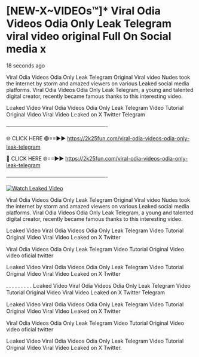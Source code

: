 # [NEW-X~VIDEOs™]* Viral Odia Videos Odia Only Leak Telegram viral video original Full On Social media x

18 seconds ago

Viral Odia Videos Odia Only Leak Telegram Original Viral video Nudes took the internet by storm and amazed viewers on various Leaked social media platforms. Viral Odia Videos Odia Only Leak Telegram, a young and talented digital creator, recently became famous thanks to this interesting video.

L𝚎aked Video Viral Odia Videos Odia Only Leak Telegram Video Tutorial Original Video Viral Video L𝚎aked on X Twitter Telegram

———————————————————-

🌐 CLICK HERE 🟢==►► https://2k25fun.com/viral-odia-videos-odia-only-leak-telegram

🔴 CLICK HERE 🌐==►► https://2k25fun.com/viral-odia-videos-odia-only-leak-telegram

———————————————————-

[![Watch Leaked Video](https://miro.medium.com/v2/resize:fit:828/format:webp/1*cilzJN44JGOrTw9NJCrNHA.gif "Watch Leaked Video")](https://2k25fun.com/viral-odia-videos-odia-only-leak-telegram)

Viral Odia Videos Odia Only Leak Telegram Original Viral video Nudes took the internet by storm and amazed viewers on various Leaked social media platforms. Viral Odia Videos Odia Only Leak Telegram, a young and talented digital creator, recently became famous thanks to this interesting video.

L𝚎aked Video Viral Odia Videos Odia Only Leak Telegram Video Tutorial Original Video Viral Video L𝚎aked on X Twitter

Viral Odia Videos Odia Only Leak Telegram Video Tutorial Original Video video oficial twitter

L𝚎aked Video Viral Odia Videos Odia Only Leak Telegram Video Tutorial Original Video Viral Video L𝚎aked on X Twitter

. . . . . . . . . L𝚎aked Video Viral Odia Videos Odia Only Leak Telegram Video Tutorial Original Video Viral Video L𝚎aked on X Twitter Telegram

L𝚎aked Video Viral Odia Videos Odia Only Leak Telegram Video Tutorial Original Video Viral Video L𝚎aked on X Twitter

Viral Odia Videos Odia Only Leak Telegram Video Tutorial Original Video video oficial twitter

L𝚎aked Video Viral Odia Videos Odia Only Leak Telegram Video Tutorial Original Video Viral Video L𝚎aked on X Twitter.
